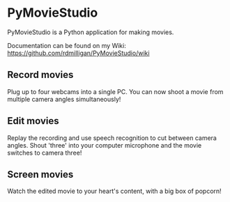 # PyMovieStudio

PyMovieStudio is a Python application for making movies.

Documentation can be found on my Wiki: https://github.com/rdmilligan/PyMovieStudio/wiki

## Record movies

Plug up to four webcams into a single PC. You can now shoot a movie from multiple camera angles simultaneously!

## Edit movies

Replay the recording and use speech recognition to cut between camera angles. Shout 'three' into your computer microphone and the movie switches to camera three!

## Screen movies

Watch the edited movie to your heart's content, with a big box of popcorn!
